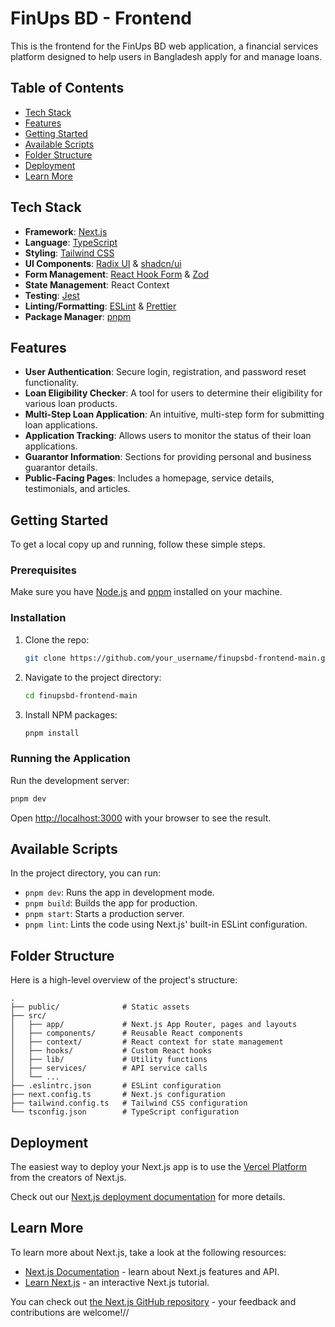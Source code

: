 # FinUps BD - Frontend

This is the frontend for the FinUps BD web application, a financial services platform designed to help users in Bangladesh apply for and manage loans.

## Table of Contents

- [Tech Stack](#tech-stack)
- [Features](#features)
- [Getting Started](#getting-started)
- [Available Scripts](#available-scripts)
- [Folder Structure](#folder-structure)
- [Deployment](#deployment)
- [Learn More](#learn-more)

## Tech Stack

- **Framework**: [Next.js](https://nextjs.org/)
- **Language**: [TypeScript](https://www.typescriptlang.org/)
- **Styling**: [Tailwind CSS](https://tailwindcss.com/)
- **UI Components**: [Radix UI](https://www.radix-ui.com/) & [shadcn/ui](https://ui.shadcn.com/)
- **Form Management**: [React Hook Form](https://react-hook-form.com/) & [Zod](https://zod.dev/)
- **State Management**: React Context
- **Testing**: [Jest](https://jestjs.io/)
- **Linting/Formatting**: [ESLint](https://eslint.org/) & [Prettier](https://prettier.io/)
- **Package Manager**: [pnpm](https://pnpm.io/)

## Features

- **User Authentication**: Secure login, registration, and password reset functionality.
- **Loan Eligibility Checker**: A tool for users to determine their eligibility for various loan products.
- **Multi-Step Loan Application**: An intuitive, multi-step form for submitting loan applications.
- **Application Tracking**: Allows users to monitor the status of their loan applications.
- **Guarantor Information**: Sections for providing personal and business guarantor details.
- **Public-Facing Pages**: Includes a homepage, service details, testimonials, and articles.

## Getting Started

To get a local copy up and running, follow these simple steps.

### Prerequisites

Make sure you have [Node.js](https://nodejs.org/en/) and [pnpm](https://pnpm.io/installation) installed on your machine.

### Installation

1.  Clone the repo:
    ```bash
    git clone https://github.com/your_username/finupsbd-frontend-main.git
    ```
2.  Navigate to the project directory:
    ```bash
    cd finupsbd-frontend-main
    ```
3.  Install NPM packages:
    ```bash
    pnpm install
    ```

### Running the Application

Run the development server:

```bash
pnpm dev
```

Open [http://localhost:3000](http://localhost:3000) with your browser to see the result.

## Available Scripts

In the project directory, you can run:

- `pnpm dev`: Runs the app in development mode.
- `pnpm build`: Builds the app for production.
- `pnpm start`: Starts a production server.
- `pnpm lint`: Lints the code using Next.js' built-in ESLint configuration.

## Folder Structure

Here is a high-level overview of the project's structure:

```
.
├── public/              # Static assets
├── src/
│   ├── app/             # Next.js App Router, pages and layouts
│   ├── components/      # Reusable React components
│   ├── context/         # React context for state management
│   ├── hooks/           # Custom React hooks
│   ├── lib/             # Utility functions
│   ├── services/        # API service calls
│   └── ...
├── .eslintrc.json       # ESLint configuration
├── next.config.ts       # Next.js configuration
├── tailwind.config.ts   # Tailwind CSS configuration
└── tsconfig.json        # TypeScript configuration
```

## Deployment

The easiest way to deploy your Next.js app is to use the [Vercel Platform](https://vercel.com/new?utm_medium=default-template&filter=next.js&utm_source=create-next-app&utm_campaign=create-next-app-readme) from the creators of Next.js.

Check out our [Next.js deployment documentation](https://nextjs.org/docs/app/building-your-application/deploying) for more details.

## Learn More

To learn more about Next.js, take a look at the following resources:

- [Next.js Documentation](https://nextjs.org/docs) - learn about Next.js features and API.
- [Learn Next.js](https://nextjs.org/learn) - an interactive Next.js tutorial.

You can check out [the Next.js GitHub repository](https://github.com/vercel/next.js) - your feedback and contributions are welcome!//
